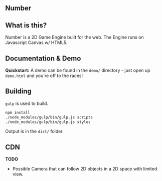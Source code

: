 Number
---

## What is this?
Number is a 2D Game Engine built for the web. 
The Engine runs on Javascript Canvas w/ HTML5.

## Documentation & Demo
**Quickstart:** A demo can be found in the `demo/` directory - just open up `demo.html` and you're off to the races!

## Building
`gulp` is used to build.

```sh
npm install
./node_modules/gulp/bin/gulp.js scripts
./node_modules/gulp/bin/gulp.js styles
```

Output is in the `dist/` folder.

## CDN

**TODO**
- Possible Camera that can follow 2D objects in a 2D space with limited view.

